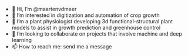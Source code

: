 - 👋 Hi, I’m @maartenvdmeer
- 👀 I’m interested in digitization and automation of crop growth
- 🌱 I’m a plant physiologist developing 3d functional-structural plant models to assist in growth prediction and greenhouse control
- 💞️ I’m looking to collaborate on projects that involve machine and deep learning
- 📫 How to reach me: send me a message

<!---
maartenvdmeer/maartenvdmeer is a ✨ special ✨ repository because its `README.md` (this file) appears on your GitHub profile.
You can click the Preview link to take a look at your changes.
--->
